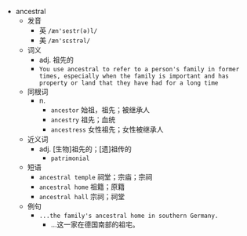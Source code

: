 - ancestral
  - 发音
    - 英 `/æn'sestr(ə)l/`
    - 美 `/æn'sɛstrəl/`
  - 词义
    - adj. 祖先的
    - `You use ancestral to refer to a person's family in former times, especially when the family is important and has property or land that they have had for a long time`
  - 同根词
    - n.
      - `ancestor` 始祖，祖先；被继承人
      - `ancestry` 祖先；血统
      - `ancestress` 女性祖先；女性被继承人
  - 近义词
    - adj. [生物]祖先的；[遗]祖传的
      - `patrimonial`
  - 短语
    - `ancestral temple` 祠堂；宗庙；宗祠 
    - `ancestral home` 祖籍；原籍 
    - `ancestral hall` 宗祠；祠堂 
  - 例句
    - `...the family's ancestral home in southern Germany.`
      - …这一家在德国南部的祖宅。

